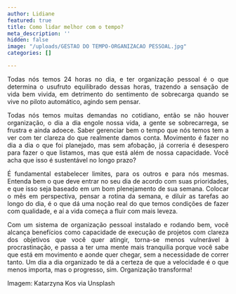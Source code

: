 ```yaml
---
author: Lidiane
featured: true
title: Como lidar melhor com o tempo?
meta_description: ''
hidden: false
image: "/uploads/GESTAO DO TEMPO-ORGANIZACAO PESSOAL.jpg"
categories: []

---
```

<p align="justify">Todas nós temos 24 horas no dia, e ter organização pessoal é o que determina o usufruto equilibrado dessas horas, trazendo a sensação de vida bem vivida, em detrimento do sentimento de sobrecarga quando se vive no piloto automático, agindo sem pensar.

<p align="justify">Todas nós temos muitas demandas no cotidiano, então se não houver organização, o dia a dia engole nossa vida, a gente se sobrecarrega, se frustra e ainda adoece. Saber gerenciar bem o tempo que nós temos tem a ver com ter clareza do que realmente damos conta. Movimento é fazer no dia a dia o que foi planejado, mas sem afobação, já correria é desespero para fazer o que listamos, mas que está além de nossa capacidade. Você acha que isso é sustentável no longo prazo?

<p align="justify">É fundamental estabelecer limites, para os outros e para nós mesmas. Entenda bem o que deve entrar no seu dia de acordo com suas prioridades, e que isso seja baseado em um bom plenejamento de sua semana. Colocar o mês em perspectiva, pensar a rotina da semana, e diluir as tarefas ao longo do dia, é o que dá uma noção real do que temos condições de fazer com qualidade, e aí a vida começa a fluir com mais leveza.

<p align="justify">Com um sistema de organização pessoal instalado e rodando bem, você alcança benefícios como capacidade de execução de projetos com clareza dos objetivos que você quer atingir, torna-se menos vulnerável à procrastinação, e passa a ter uma mente mais tranquilia porque você sabe que está em movimento e aonde quer chegar, sem a necessidade de correr tanto. Um dia a dia organizado te dá a certeza de que a velocidade é o que menos importa, mas o progresso, sim. Organização transforma!

<p align="justify">Imagem: Katarzyna Kos via Unsplash</p>